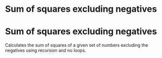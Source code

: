 # Sum of squares excluding negatives
# Sum of squares excluding negatives
Calculates the sum of squares of a given set of numbers excluding the negatives using recursion and no loops.
